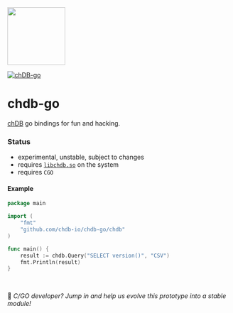 <a href="https://chdb.fly.dev" target="_blank">
  <img src="https://user-images.githubusercontent.com/1423657/236688026-812c5d02-ddcc-4726-baf8-c7fe804c0046.png" width=130 />
</a>

[![chDB-go](https://github.com/metrico/chdb-go/actions/workflows/chdb.yml/badge.svg)](https://github.com/metrico/chdb-go/actions/workflows/chdb.yml)

# chdb-go
[chDB](https://github.com/auxten/chdb) go bindings for fun and hacking.

### Status

- experimental, unstable, subject to changes
- requires [`libchdb.so`](https://github.com/metrico/libchdb/releases) on the system
- requires `CGO` 

#### Example
```go
package main

import (
    "fmt"
    "github.com/chdb-io/chdb-go/chdb"
)

func main() {
    result := chdb.Query("SELECT version()", "CSV")
    fmt.Println(result)
}
```

<br>

:wave: _C/GO developer? Jump in and help us evolve this prototype into a stable module!_
